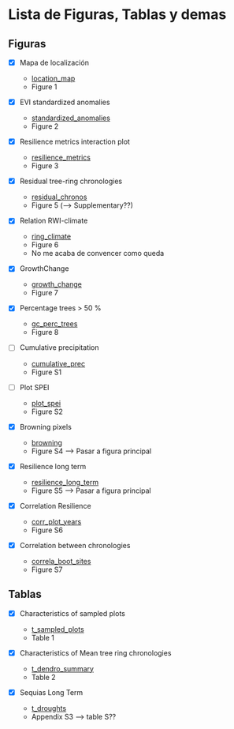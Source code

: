 # Lista de Figuras, Tablas y demas

## Figuras 

- [x] Mapa de localización

    - [location_map](../man/figures/location_map.Rmd)
    - Figure 1 
    
- [x] EVI standardized anomalies

    - [standardized_anomalies](../man/figures/std_anomalies.Rmd)
    - Figure 2
    
- [x] Resilience metrics interaction plot

    - [resilience_metrics](../man/figures/resilience_metrics.Rmd)
    - Figure 3

- [x] Residual tree-ring chronologies 

    - [residual_chronos](../man/figures/residual_chronos.Rmd)
    - Figure 5 (--> Supplementary??)
    
- [x] Relation RWI-climate

    - [ring_climate](../man/figures/ring_climate.Rmd) 
    - Figure 6
    - No me acaba de convencer como queda 
    
- [x] GrowthChange

    - [growth_change](../man/figures/growth_changes.Rmd) 
    - Figure 7
    
- [x] Percentage trees > 50 % 

    - [gc_perc_trees](../man/figures/gc_perc_trees.Rmd) 
    - Figure 8
    
- [ ] Cumulative precipitation

    - [cumulative_prec](../man/figures/cumulative_prec.Rmd)
    - Figure S1
    
- [ ] Plot SPEI

    - [plot_spei](../man/figures/plot_spei12.Rmd)
    - Figure S2
    
- [x] Browning pixels

    - [browning](../man/figures/browning.Rmd)
    - Figure S4 --> Pasar a figura principal 
    
- [x] Resilience long term

    - [resilience_long_term](../man/figures/resilience_long_term.Rmd)
    - Figure S5 --> Pasar a figura principal 
    
- [x] Correlation Resilience 

    - [corr_plot_years](../man/figures/corr_plot_years.Rmd) 
    - Figure S6

- [x] Correlation between chronologies 

    - [correla_boot_sites](../man/figures/correla_boot_sites.Rmd) 
    - Figure S7
    

## Tablas

- [x] Characteristics of sampled plots

    - [t_sampled_plots](../man/tables/t_sampled_plots.Rmd) 
    - Table 1
    
- [x] Characteristics of Mean tree ring chronologies

    - [t_dendro_summary](../man/tables/t_dendro_summary.Rmd) 
    - Table 2

- [x] Sequias Long Term 

    - [t_droughts](../man/tables/t_droughts.Rmd) 
    - Appendix S3 --> table S??
  

